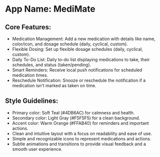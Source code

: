 # **App Name**: MediMate

## Core Features:

- Medication Management: Add a new medication with details like name, color/icon, and dosage schedule (daily, cyclical, custom).
- Flexible Dosing: Set up flexible dosage schedules (daily, cyclical, custom).
- Daily To-Do List: Daily to-do list displaying medications to take, their schedules, and status (taken/pending).
- Smart Reminders: Receive local push notifications for scheduled medication times.
- Reschedule Notification: Snooze or reschedule the notification if a medication isn't marked as taken on time.

## Style Guidelines:

- Primary color: Soft Teal (#4DB6AC) for calmness and health.
- Secondary color: Light Gray (#F5F5F5) for a clean background.
- Accent color: Warm Orange (#FFAB40) for reminders and important actions.
- Clean and intuitive layout with a focus on readability and ease of use.
- Simple and recognizable icons to represent medications and actions.
- Subtle animations and transitions to provide visual feedback and a smooth user experience.